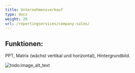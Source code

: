 ```yaml
---
title: Unternehmensverkauf
type: docs
weight: 20
url: /reportingservices/company-sales/
---
```


## **Funktionen:**
PPT, Matrix (wächst vertikal und horizontal), Hintergrundbild.

![todo:image_alt_text](company-sales_1.png)